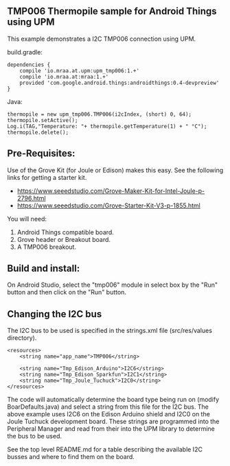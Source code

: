 TMP006 Thermopile sample for Android Things using UPM
-----------------------------------------------------

This example demonstrates a I2C TMP006 connection using UPM.

build.gradle:

   ````
   dependencies {
       compile 'io.mraa.at.upm:upm_tmp006:1.+'
       compile 'io.mraa.at:mraa:1.+'
       provided 'com.google.android.things:androidthings:0.4-devpreview'
   }
   ````

Java:
````
thermopile = new upm_tmp006.TMP006(i2cIndex, (short) 0, 64);
thermopile.setActive();
Log.i(TAG,"Temperature: "+ thermopile.getTemperature(1) + " °C");
thermopile.delete();

````


Pre-Requisites:
---------------
Use of the Grove Kit (for Joule or Edison) makes this easy. See the following links for getting
a starter kit.

*  https://www.seeedstudio.com/Grove-Maker-Kit-for-Intel-Joule-p-2796.html
*  https://www.seeedstudio.com/Grove-Starter-Kit-V3-p-1855.html

You will need:

1. Android Things compatible board.
2. Grove header or Breakout board.
3. A TMP006 breakout.


Build and install:
------------------

On Android Studio, select the "tmp006" module in select box by the "Run" button
and then click on the "Run" button.


Changing the I2C bus
--------------------


The I2C bus to be used is specified in the strings.xml file (src/res/values directory).

````
<resources>
    <string name="app_name">TMP006</string>

    <string name="Tmp_Edison_Arduino">I2C6</string>
    <string name="Tmp_Edison_Sparkfun">I2C1</string>
    <string name="Tmp_Joule_Tuchuck">I2C0</string>
</resources>
````


The code will automatically determine the board type being run on (modify BoarDefaults.java) and select a string from this file for the I2C bus.
The above example uses I2C6 on the Edison Arduino shield and I2C0 on the Joule Tuchuck
development board. These strings are programmed into the Peripheral Manager and read from their
into the UPM library to determine the bus to be used.

See the top level README.md for a table describing the available I2C busses and where to find them
on the board.